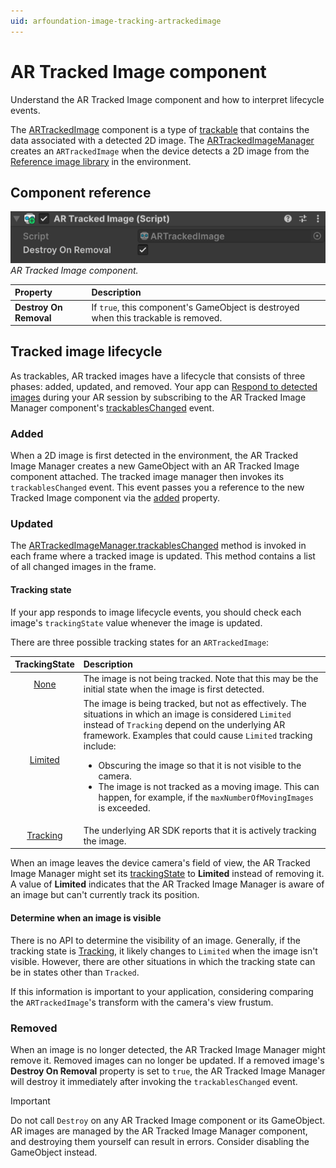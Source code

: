 ```yaml
---
uid: arfoundation-image-tracking-artrackedimage
---
```

# AR Tracked Image component

Understand the AR Tracked Image component and how to interpret lifecycle events.

The [ARTrackedImage](xref:UnityEngine.XR.ARFoundation.ARTrackedImage) component is a type of [trackable](xref:arfoundation-managers#trackables-and-trackable-managers) that contains the data associated with a detected 2D image. The [ARTrackedImageManager](xref:UnityEngine.XR.ARFoundation.ARTrackedImageManager) creates an `ARTrackedImage` when the device detects a 2D image from the [Reference image library](xref:arfoundation-image-tracking-reference-images) in the environment.

## Component reference

![AR Tracked Image component](../../images/ar-tracked-image.png)<br/>*AR Tracked Image component.*

| Property | Description |
| :------- | :---------- |
| **Destroy On Removal** | If `true`, this component's GameObject is destroyed when this trackable is removed. |

<a id="tracked-image-lifecycle"/>

## Tracked image lifecycle

As trackables, AR tracked images have a lifecycle that consists of three phases: added, updated, and removed. Your app can [Respond to detected images](xref:arfoundation-image-tracking-manager#respond-to-detected-images) during your AR session by subscribing to the AR Tracked Image Manager component's [trackablesChanged](xref:UnityEngine.XR.ARFoundation.ARTrackableManager`5.trackablesChanged) event.

### Added

When a 2D image is first detected in the environment, the AR Tracked Image Manager creates a new GameObject with an AR Tracked Image component attached. The tracked image manager then invokes its `trackablesChanged` event. This event passes you a reference to the new Tracked Image component via the [added](xref:UnityEngine.XR.ARFoundation.ARTrackablesChangedEventArgs`1.added) property.

### Updated

The [ARTrackedImageManager.trackablesChanged](xref:UnityEngine.XR.ARFoundation.ARTrackableManager`5.trackablesChanged) method is invoked in each frame where a tracked image is updated. This method contains a list of all changed images in the frame.

<a id="tracking-state"/>

#### Tracking state

If your app responds to image lifecycle events, you should check each image's `trackingState` value whenever the image is updated.

There are three possible tracking states for an `ARTrackedImage`:

| TrackingState                                                     | Description                   |
|:---------------:                                                  |:-------------                 |
| [None](xref:UnityEngine.XR.ARSubsystems.TrackingState.None)       | The image is not being tracked. Note that this may be the initial state when the image is first detected. |
| [Limited](xref:UnityEngine.XR.ARSubsystems.TrackingState.Limited) | The image is being tracked, but not as effectively. The situations in which an image is considered `Limited` instead of `Tracking` depend on the underlying AR framework. Examples that could cause `Limited` tracking include:  <ul><li>Obscuring the image so that it is not visible to the camera.</li><li>The image is not tracked as a moving image. This can happen, for example, if the `maxNumberOfMovingImages` is exceeded.</li></ul>
| [Tracking](xref:UnityEngine.XR.ARSubsystems.TrackingState.Tracking) | The underlying AR SDK reports that it is actively tracking the image. |

When an image leaves the device camera's field of view, the AR Tracked Image Manager might set its [trackingState](xref:UnityEngine.XR.ARFoundation.ARTrackable`2.trackingState) to **Limited** instead of removing it. A value of **Limited** indicates that the AR Tracked Image Manager is aware of an image but can't currently track its position.

#### Determine when an image is visible

There is no API to determine the visibility of an image. Generally, if the tracking state is [Tracking](xref:UnityEngine.XR.ARSubsystems.TrackingState.Tracking), it likely changes to `Limited` when the image isn't visible. However, there are other situations in which the tracking state can be in states other than `Tracked`.

If this information is important to your application, considering comparing the `ARTrackedImage`'s transform with the camera's view frustum.

### Removed

When an image is no longer detected, the AR Tracked Image Manager might remove it. Removed images can no longer be updated. If a removed image's **Destroy On Removal** property is set to `true`, the AR Tracked Image Manager will destroy it immediately after invoking the `trackablesChanged` event.

> [!IMPORTANT]
> Do not call `Destroy` on any AR Tracked Image component or its GameObject. AR images are managed by the AR Tracked Image Manager component, and destroying them yourself can result in errors. Consider disabling the GameObject instead.

